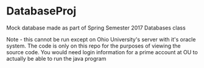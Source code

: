 # DatabaseProj
Mock database made as part of Spring Semester 2017 Databases class

Note - this cannot be run except on Ohio University's server with it's oracle system.
The code is only on this repo for the purposes of viewing the source code. You would need login information
for a prime account at OU to actually be able to run the java program
